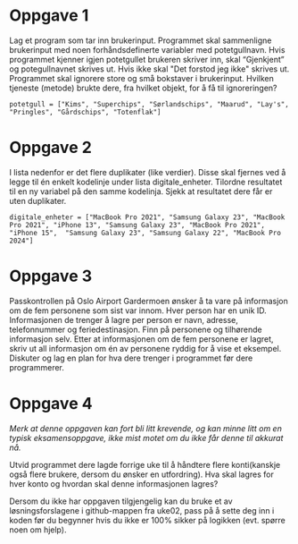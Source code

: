 # Oppgave 1

Lag et program som tar inn brukerinput. Programmet skal sammenligne brukerinput med noen forhåndsdefinerte variabler med potetgullnavn. Hvis programmet kjenner igjen potetgullet brukeren skriver inn, skal “Gjenkjent” og potegullnavnet skrives ut. Hvis ikke skal "Det forstod jeg ikke" skrives ut. Programmet skal ignorere store og små bokstaver i brukerinput. Hvilken tjeneste (metode) brukte dere, fra hvilket objekt, for å få til ignoreringen?
```python3
potetgull = ["Kims", "Superchips", "Sørlandschips", "Maarud", "Lay's", "Pringles", "Gårdschips", "Totenflak"]
```

# Oppgave 2

I lista nedenfor er det flere duplikater (like verdier). Disse skal fjernes ved å legge til én enkelt kodelinje under lista digitale_enheter. Tilordne resultatet til en ny variabel på den samme kodelinja. Sjekk at resultatet dere får er uten duplikater.

```python3
digitale_enheter = ["MacBook Pro 2021", "Samsung Galaxy 23", "MacBook Pro 2021", "iPhone 13", "Samsung Galaxy 23", "MacBook Pro 2021", "iPhone 15",  "Samsung Galaxy 23", "Samsung Galaxy 22", "MacBook Pro 2024"]
```

# Oppgave 3

Passkontrollen på Oslo Airport Gardermoen ønsker å ta vare på informasjon om de fem personene som sist var innom. Hver person har en unik ID. Informasjonen de trenger å lagre per person er navn, adresse, telefonnummer og feriedestinasjon. Finn på personene og tilhørende informasjon selv. Etter at informasjonen om de fem personene er lagret, skriv ut all informasjon om én av personene ryddig for å vise et eksempel. Diskuter og lag en plan for hva dere trenger i programmet før dere programmerer.

# Oppgave 4

*Merk at denne oppgaven kan fort bli litt krevende, og kan minne litt om en typisk eksamensoppgave, ikke mist motet om du ikke får denne til akkurat nå.*

Utvid programmet dere lagde forrige uke til å håndtere flere konti(kanskje også flere brukere, dersom du ønsker en utfordring).
Hva skal lagres for hver konto og hvordan skal denne informasjonen lagres?

Dersom du ikke har oppgaven tilgjengelig kan du bruke et av løsningsforslagene i github-mappen fra uke02, pass på å sette deg inn i koden før du begynner hvis du ikke er 100% sikker på logikken (evt. spørre noen om hjelp).
